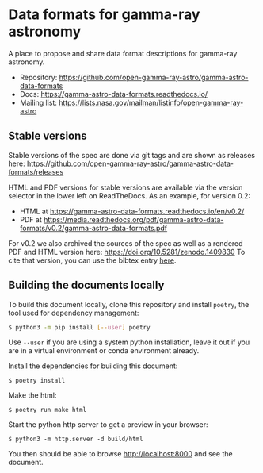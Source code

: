 # Data formats for gamma-ray astronomy

A place to propose and share data format descriptions for gamma-ray astronomy.

* Repository: https://github.com/open-gamma-ray-astro/gamma-astro-data-formats
* Docs: https://gamma-astro-data-formats.readthedocs.io/
* Mailing list: https://lists.nasa.gov/mailman/listinfo/open-gamma-ray-astro

## Stable versions

Stable versions of the spec are done via git tags and are shown as releases here:
https://github.com/open-gamma-ray-astro/gamma-astro-data-formats/releases

HTML and PDF versions for stable versions are available via the version selector
in the lower left on ReadTheDocs. As an example, for version 0.2:

- HTML at https://gamma-astro-data-formats.readthedocs.io/en/v0.2/
- PDF at https://media.readthedocs.org/pdf/gamma-astro-data-formats/v0.2/gamma-astro-data-formats.pdf

For v0.2 we also archived the sources of the spec as well as a rendered PDF and HTML version here:
https://doi.org/10.5281/zenodo.1409830 
To cite that version, you can use the bibtex entry [here](https://zenodo.org/record/1409831/export/hx#.W5EBLNgzY_U).

## Building the documents locally

To build this document locally, clone this repository and install `poetry`,
the tool used for dependency management:
```bash
$ python3 -m pip install [--user] poetry
```
Use `--user` if you are using a system python installation, leave it out if
you are in a virtual environment or conda environment already.

Install the dependencies for building this document:
```
$ poetry install
```

Make the html:
```
$ poetry run make html
```

Start the python http server to get a preview in your browser:
```
$ python3 -m http.server -d build/html
```

You then should be able to browse <http://localhost:8000> and see the document.

